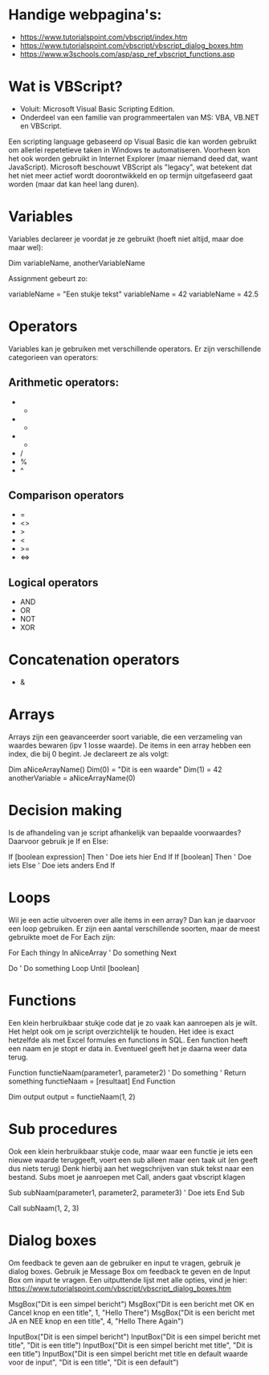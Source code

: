 # Handige webpagina's:
  - https://www.tutorialspoint.com/vbscript/index.htm
  - https://www.tutorialspoint.com/vbscript/vbscript_dialog_boxes.htm
  - https://www.w3schools.com/asp/asp_ref_vbscript_functions.asp

# Wat is VBScript?
- Voluit: Microsoft Visual Basic Scripting Edition.
- Onderdeel van een familie van programmeertalen van MS: VBA, VB.NET en VBScript.

Een scripting language gebaseerd op Visual Basic die kan worden gebruikt om allerlei repetetieve taken in Windows te automatiseren.
Voorheen kon het ook worden gebruikt in Internet Explorer (maar niemand deed dat, want JavaScript). Microsoft beschouwt VBScript als "legacy",
wat betekent dat het niet meer actief wordt doorontwikkeld en op termijn uitgefaseerd gaat worden (maar dat kan heel lang duren).

# Variables
Variables declareer je voordat je ze gebruikt (hoeft niet altijd, maar doe maar wel):
  
  Dim variableName, anotherVariableName

Assignment gebeurt zo:
  
  variableName = "Een stukje tekst"
  variableName = 42
  variableName = 42.5

# Operators
Variables kan je gebruiken met verschillende operators. Er zijn verschillende categorieen van operators:

## Arithmetic operators:
  - +
  - -
  - *
  - /
  - %
  - ^

## Comparison operators
  - =
  - <>
  - \>
  - <
  - \>=
  - <=>

## Logical operators
  - AND
  - OR
  - NOT
  - XOR

# Concatenation operators
  - &

# Arrays
Arrays zijn een geavanceerder soort variable, die een verzameling van waardes bewaren (ipv 1 losse waarde). De items in een array hebben een index, die bij 0 begint.
Je declareert ze als volgt:

  Dim aNiceArrayName()
  Dim(0) = "Dit is een waarde"
  Dim(1) = 42
  anotherVariable = aNiceArrayName(0)

# Decision making
Is de afhandeling van je script afhankelijk van bepaalde voorwaardes? Daarvoor gebruik je If en Else:

  If [boolean expression] Then
    ' Doe iets hier
  End If
  If [boolean] Then
    ' Doe iets
  Else
    ' Doe iets anders
  End If

# Loops
Wil je een actie uitvoeren over alle items in een array? Dan kan je daarvoor een loop gebruiken. Er zijn een aantal verschillende soorten,
maar de meest gebruikte moet de For Each zijn:

For Each thingy In aNiceArray
  ' Do something
Next

Do
  ' Do something
Loop Until [boolean]

# Functions
Een klein herbruikbaar stukje code dat je zo vaak kan aanroepen als je wilt. Het helpt ook om je script overzichtelijk te houden.
Het idee is exact hetzelfde als met Excel formules en functions in SQL. Een function heeft een naam en je stopt er data in.
Eventueel geeft het je daarna weer data terug.

Function functieNaam(parameter1, parameter2)
  ' Do something
  ' Return something
  functieNaam = [resultaat]
End Function

Dim output
output = functieNaam(1, 2)

# Sub procedures
Ook een klein herbruikbaar stukje code, maar waar een functie je iets een nieuwe waarde teruggeeft, voert een sub alleen maar een taak uit (en geeft dus niets terug)
Denk hierbij aan het wegschrijven van stuk tekst naar een bestand. Subs moet je aanroepen met Call, anders gaat vbscript klagen

Sub subNaam(parameter1, parameter2, parameter3)
  ' Doe iets
End Sub

Call subNaam(1, 2, 3)

# Dialog boxes
Om feedback te geven aan de gebruiker en input te vragen, gebruik je dialog boxes. Gebruik je Message Box om feedback te geven en de Input Box om input te vragen.
Een uitputtende lijst met alle opties, vind je hier: https://www.tutorialspoint.com/vbscript/vbscript_dialog_boxes.htm

MsgBox("Dit is een simpel bericht")
MsgBox("Dit is een bericht met OK en Cancel knop en een title", 1, "Hello There")
MsgBox("Dit is een bericht met JA en NEE knop en een title", 4, "Hello There Again")

InputBox("Dit is een simpel bericht")
InputBox("Dit is een simpel bericht met title", "Dit is een title")
InputBox("Dit is een simpel bericht met title", "Dit is een title")
InputBox("Dit is een simpel bericht met title en default waarde voor de input", "Dit is een title", "Dit is een default")
